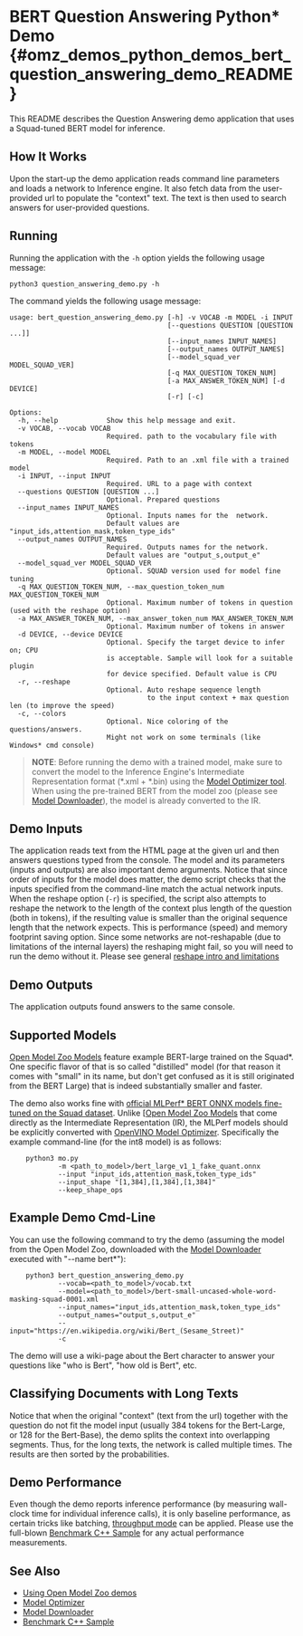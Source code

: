 # BERT Question Answering Python\* Demo {#omz_demos_python_demos_bert_question_answering_demo_README}

This README describes the Question Answering demo application that uses a Squad-tuned BERT model for inference.

## How It Works

Upon the start-up the demo application reads command line parameters and loads a network to Inference engine.
It also fetch data from the user-provided url to populate the "context" text.
The text is then used to search answers for user-provided questions.


## Running

Running the application with the `-h` option yields the following usage message:
```
python3 question_answering_demo.py -h
```
The command yields the following usage message:
```
usage: bert_question_answering_demo.py [-h] -v VOCAB -m MODEL -i INPUT
                                       [--questions QUESTION [QUESTION ...]]
                                       [--input_names INPUT_NAMES]
                                       [--output_names OUTPUT_NAMES]
                                       [--model_squad_ver MODEL_SQUAD_VER]
                                       [-q MAX_QUESTION_TOKEN_NUM]
                                       [-a MAX_ANSWER_TOKEN_NUM] [-d DEVICE]
                                       [-r] [-c]

Options:
  -h, --help            Show this help message and exit.
  -v VOCAB, --vocab VOCAB
                        Required. path to the vocabulary file with tokens
  -m MODEL, --model MODEL
                        Required. Path to an .xml file with a trained model
  -i INPUT, --input INPUT
                        Required. URL to a page with context
  --questions QUESTION [QUESTION ...]
                        Optional. Prepared questions
  --input_names INPUT_NAMES
                        Optional. Inputs names for the  network.
                        Default values are "input_ids,attention_mask,token_type_ids"
  --output_names OUTPUT_NAMES
                        Required. Outputs names for the network.
                        Default values are "output_s,output_e"
  --model_squad_ver MODEL_SQUAD_VER
                        Optional. SQUAD version used for model fine tuning
  -q MAX_QUESTION_TOKEN_NUM, --max_question_token_num MAX_QUESTION_TOKEN_NUM
                        Optional. Maximum number of tokens in question (used with the reshape option)
  -a MAX_ANSWER_TOKEN_NUM, --max_answer_token_num MAX_ANSWER_TOKEN_NUM
                        Optional. Maximum number of tokens in answer
  -d DEVICE, --device DEVICE
                        Optional. Specify the target device to infer on; CPU
                        is acceptable. Sample will look for a suitable plugin
                        for device specified. Default value is CPU
  -r, --reshape
                        Optional. Auto reshape sequence length
                                  to the input context + max question len (to improve the speed)
  -c, --colors
                        Optional. Nice coloring of the questions/answers.
                        Might not work on some terminals (like Windows* cmd console)

```

> **NOTE**: Before running the demo with a trained model, make sure to convert the model to the Inference Engine's
> Intermediate Representation format (\*.xml + \*.bin)
> using the [Model Optimizer tool](https://docs.openvinotoolkit.org/latest/_docs_MO_DG_Deep_Learning_Model_Optimizer_DevGuide.html).
> When using the pre-trained BERT from the model zoo (please see [Model Downloader](../../../tools/downloader/README.md)),
> the model is already converted to the IR.

## Demo Inputs

The application reads text from the HTML page at the given url and then answers questions typed from the console.
The model and its parameters (inputs and outputs) are also important demo arguments.
Notice that since order of inputs for the model does matter, the demo script checks that the inputs specified
from the command-line match the actual network inputs.
When the reshape option (`-r`)  is specified, the script also attempts to reshape the network to the
length of the context plus length of the question (both in tokens), if the resulting value is smaller than the original
sequence length that the network expects. This is performance (speed) and memory footprint saving option.
Since some networks are not-reshapable (due to limitations of the internal layers) the reshaping might fail,
so you will need to run the demo without it.
Please see general [reshape intro and limitations](https://docs.openvinotoolkit.org/latest/_docs_IE_DG_ShapeInference.html)

## Demo Outputs
The application outputs found answers to the same console.

## Supported Models
[Open Model Zoo Models](../../../models/intel/index.md) feature
example BERT-large trained on the Squad*.
One specific flavor of that is so called "distilled" model (for that reason it comes with "small" in its name,
but don't get confused as it is still originated from the BERT Large) that is indeed substantially smaller and faster.

The demo also works fine with [official MLPerf* BERT ONNX models fine-tuned on the Squad dataset](
https://github.com/mlperf/inference/tree/master/language/bert).
Unlike [[Open Model Zoo Models](../../../models/intel/index.md) that come directly as the
Intermediate Representation (IR), the MLPerf models should be explicitly converted with
[OpenVINO Model Optimizer](https://docs.openvinotoolkit.org/latest/_docs_MO_DG_Deep_Learning_Model_Optimizer_DevGuide.html).
Specifically the example command-line (for the int8 model) is as follows:
```
    python3 mo.py
            -m <path_to_model>/bert_large_v1_1_fake_quant.onnx
            --input "input_ids,attention_mask,token_type_ids"
            --input_shape "[1,384],[1,384],[1,384]"
            --keep_shape_ops
```

## Example Demo Cmd-Line
You can use the following command to try the demo (assuming the model from the Open Model Zoo, downloaded with the
[Model Downloader](../../../tools/downloader/README.md) executed with "--name bert*"):
```
    python3 bert_question_answering_demo.py
            --vocab=<path_to_model>/vocab.txt
            --model=<path_to_model>/bert-small-uncased-whole-word-masking-squad-0001.xml
            --input_names="input_ids,attention_mask,token_type_ids"
            --output_names="output_s,output_e"
            --input="https://en.wikipedia.org/wiki/Bert_(Sesame_Street)"
            -c
```
The demo will use a wiki-page about the Bert character to answer your questions like "who is Bert", "how old is Bert", etc.

## Classifying Documents with Long Texts
Notice that when the original "context" (text from the url) together with the question do not fit the model input
(usually 384 tokens for the Bert-Large, or 128 for the Bert-Base), the demo splits the context into overlapping segments.
Thus, for the long texts, the network is called multiple times. The results are then sorted by the probabilities.

## Demo Performance
Even though the demo reports inference performance (by measuring wall-clock time for individual inference calls),
it is only baseline performance, as certain tricks like batching,
[throughput mode](https://docs.openvinotoolkit.org/latest/_docs_IE_DG_Intro_to_Performance.html) can be applied.
Please use the full-blown [Benchmark C++ Sample](https://docs.openvinotoolkit.org/latest/_inference_engine_samples_benchmark_app_README.html)
for any actual performance measurements.


## See Also
* [Using Open Model Zoo demos](../../README.md)
* [Model Optimizer](https://docs.openvinotoolkit.org/latest/_docs_MO_DG_Deep_Learning_Model_Optimizer_DevGuide.html)
* [Model Downloader](../../../tools/downloader/README.md)
* [Benchmark C++ Sample](https://docs.openvinotoolkit.org/latest/_inference_engine_samples_benchmark_app_README.html)
